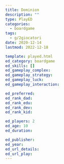 ```yaml
---
title: Dominion
description: ""
type: PlayED
categories:
  - boardgame
tags:
  - g/2giocatori
date: 2020-12-14
lastmod: 2022-12-18

template: played.html
ed_category: boardgame
ed_skills: []
ed_gameplay_complex: 
ed_gameplay_strategy: 
ed_gameplay_luck: 
ed_gameplay_interaction: 

ed_preferred: 
ed_rank_dad: 
ed_rank_edu: 
ed_rank_dev: 
ed_rank_kid: 

ed_players: 2
ed_age: 10
ed_duration: 

ed_publisher: 
ed_year: 
ed_url_details: 
ed_url_play: 
---
```

